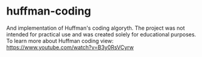 # huffman-coding
And implementation of Huffman's coding algoryth. The project was not intended for practical use and was created solely for educational purposes. 
To learn more about Huffman coding view: https://www.youtube.com/watch?v=B3y0RsVCyrw
